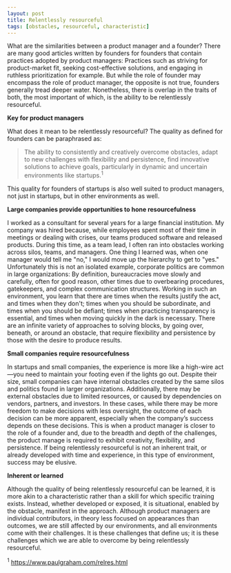 ```yaml
---
layout: post
title: Relentlessly resourceful
tags: [obstacles, resourceful, characteristic]
---
```


What are the similarities between a product manager and a founder?  There are many good articles written by founders for founders that contain practices adopted by product managers:  Practices such as striving for product-market fit, seeking cost-effective solutions, and engaging in ruthless prioritization for example.  But while the role of founder may encompass the role of product manager, the opposite is not true, founders generally tread deeper water.  Nonetheless, there is overlap in the traits of both, the most important of which, is the ability to be relentlessly resourceful.

**Key for product managers**

What does it mean to be relentlessly resourceful?  The quality as defined for founders can be paraphrased as:

> The ability to consistently and creatively overcome obstacles, adapt to new challenges with flexibility and persistence, find innovative solutions to achieve goals, particularly in dynamic and uncertain environments like startups.<sup>1</sup>

This quality for founders of startups is also well suited to product managers, not just in startups, but in other environments as well.

**Large companies provide opportunities to hone resourcefulness**

I worked as a consultant for several years for a large financial institution.  My company was hired because, while employees spent most of their time in meetings or dealing with crises, our teams produced software and released products.  During this time, as a team lead, I often ran into obstacles working across silos, teams, and managers.  One thing I learned was, when one manager would tell me "no," I would move up the hierarchy to get to "yes."  Unfortunately this is not an isolated example, corporate politics are common in large organizations:  By definition, bureaucracies move slowly and carefully, often for good reason, other times due to overbearing procedures, gatekeepers, and complex communication structures.  Working in such an environment, you learn that there are times when the results justify the act, and times when they don't; times when you should be subordinate, and times when you should be defiant; times when practicing transparency is essential, and times when moving quickly in the dark is necessary.  There are an infinite variety of approaches to solving blocks, by going over, beneath, or around an obstacle, that require flexibility and persistence by those with the desire to produce results.

**Small companies require resourcefulness**

In startups and small companies, the experience is more like a high-wire act—you need to maintain your footing even if the lights go out.  Despite their size, small companies can have internal obstacles created by the same silos and politics found in larger organizations. Additionally, there may be external obstacles due to limited resources, or caused by dependencies on vendors, partners, and investors.  In these cases, while there may be more freedom to make decisions with less oversight, the outcome of each decision can be more apparent, especially when the company’s success depends on these decisions. This is when a product manager is closer to the role of a founder and, due to the breadth and depth of the challenges, the product manage is required to exhibit creativity, flexibility, and persistence.  If being relentlessly resourceful is not an inherent trait, or already developed with time and experience, in this type of environment, success may be elusive. 

**Inherent or learned**

Although the quality of being relentlessly resourceful can be learned, it is more akin to a characteristic rather than a skill for which specific training exists.  Instead, whether developed or exposed, it is situational, enabled by the obstacle, manifest in the approach.  Although product managers are individual contributors, in theory less focused on appearances than outcomes, we are still affected by our environments, and all environments come with their challenges.  It is these challenges that define us; it is these challenges which we are able to overcome by being relentlessly resourceful.

<sup>1</sup> https://www.paulgraham.com/relres.html

